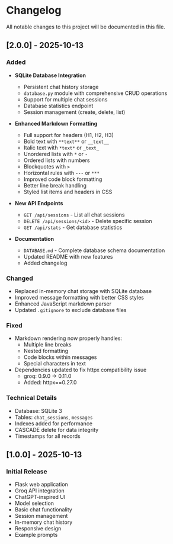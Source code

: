 # Changelog

All notable changes to this project will be documented in this file.

## [2.0.0] - 2025-10-13

### Added
- **SQLite Database Integration**
  - Persistent chat history storage
  - `database.py` module with comprehensive CRUD operations
  - Support for multiple chat sessions
  - Database statistics endpoint
  - Session management (create, delete, list)
  
- **Enhanced Markdown Formatting**
  - Full support for headers (H1, H2, H3)
  - Bold text with `**text**` or `__text__`
  - Italic text with `*text*` or `_text_`
  - Unordered lists with `*` or `-`
  - Ordered lists with numbers
  - Blockquotes with `>`
  - Horizontal rules with `---` or `***`
  - Improved code block formatting
  - Better line break handling
  - Styled list items and headers in CSS

- **New API Endpoints**
  - `GET /api/sessions` - List all chat sessions
  - `DELETE /api/sessions/<id>` - Delete specific session
  - `GET /api/stats` - Get database statistics

- **Documentation**
  - `DATABASE.md` - Complete database schema documentation
  - Updated README with new features
  - Added changelog

### Changed
- Replaced in-memory chat storage with SQLite database
- Improved message formatting with better CSS styles
- Enhanced JavaScript markdown parser
- Updated `.gitignore` to exclude database files

### Fixed
- Markdown rendering now properly handles:
  - Multiple line breaks
  - Nested formatting
  - Code blocks within messages
  - Special characters in text
- Dependencies updated to fix httpx compatibility issue
  - groq: 0.9.0 → 0.11.0
  - Added: httpx==0.27.0

### Technical Details
- Database: SQLite 3
- Tables: `chat_sessions`, `messages`
- Indexes added for performance
- CASCADE delete for data integrity
- Timestamps for all records

## [1.0.0] - 2025-10-13

### Initial Release
- Flask web application
- Groq API integration
- ChatGPT-inspired UI
- Model selection
- Basic chat functionality
- Session management
- In-memory chat history
- Responsive design
- Example prompts
